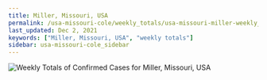 ```yaml
---
title: Miller, Missouri, USA
permalink: /usa-missouri-cole/weekly_totals/usa-missouri-miller-weekly_totals.html
last_updated: Dec 2, 2021
keywords: ["Miller, Missouri, USA", "weekly totals"]
sidebar: usa-missouri-cole_sidebar
---
```


![Weekly Totals of Confirmed Cases for Miller, Missouri, USA](/covid_tracker/images/graphs/usa-missouri-miller-weekly_totals_graph.png)
